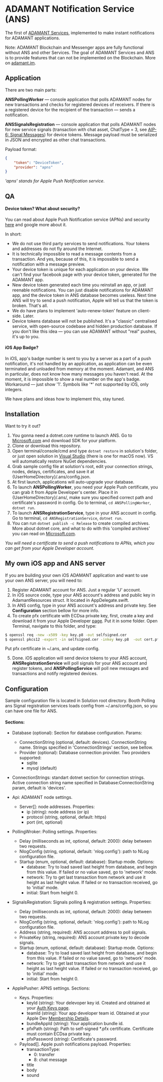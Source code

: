 # ADAMANT Notification Service (ANS)
The first of [ADAMANT Services](https://medium.com/adamant-im/adamant-is-working-on-blockchain-messaging-platform-and-push-notifications-service-765972cce50e), implemented to make instant notifications for ADAMANT applications.

Note: ADAMANT Blockchain and Messenger apps are fully functional without ANS and other Services. The goal of ADAMANT Services and ANS is to provide features that can not be implemented on the Blockchain. More on [adamant.im](https://adamant.im).

## Application
There are two main parts:

**ANSPollingWorker** — console application that polls ADAMANT nodes for new transactions and checks for registered devices of receivers. If there is a registered device for the recipient of the transaction — sends a notification.

**ANSSignalsRegistration** — console application that polls ADAMANT nodes for new service signals (transaction with chat asset, ChatType = 3, see [AIP-6: Signal Messages](https://aips.adamant.im/AIPS/aip-6)) for device tokens. Message payload must be serialized in JSON and encrypted as other chat transactions.

Payload format:
```json
{
    "token": "DeviceToken",
    "provider": "apns"
}
```
*'apns' stands for Apple Push Notification service*.

## QA
#### Device token? What about security?
You can read about Apple Push Notification service (APNs) and security [here](https://developer.apple.com/library/content/documentation/NetworkingInternet/Conceptual/RemoteNotificationsPG/APNSOverview.html) and google more about it.

In short:
- We do not use third party services to send notifications. Your tokens and addresses do not fly around the Internet.
- It is technically impossible to read a message contents from a transaction. And yes, because of this, it is impossible to send a notification with a message preview.
- Your device token is unique for each application on your device. We can't find your facebook page with your device token, generated for the ADAMANT app.
- New device token generated each time you reinstall an app, or just reenable notifications. You can just disable notifications for ADAMANT app, and the device token in ANS database becomes useless. Next time ANS will try to send a push notification, Apple will tell us that the token is broken. That's all.
- We do have plans to implement 'auto-renew-token' feature on client-side. Later.
- Device tokens database will not be published. It's a "classic" centralised service, with open-source codebase and hidden production database. If you don't like this idea — you can use ADAMANT without "real" pushes, it's up to you.

#### iOS App Badge?
In iOS, app's badge number is sent to you by a server as a part of a push notification, it's not handled by an application, as application can be even terminated and unloaded from memory at the moment. Adamant, and ANS in particular, does not know how many messages you haven't read. At the moment, it is impossible to show a real number on the app's badge. Workaround — just show '1'. Symbols like '\*' not supported by iOS, only integers.

We have plans and ideas how to implement this, stay tuned.

## Installation
Want to try it out?
1. You gonna need a dotnet.core runtime to launch ANS. Go to [Microsoft.com](https://www.microsoft.com/net/learn/get-started) and download SDK for your platform.
2. Clone or download this repository.
3. Open terminal/console/cmd and type `dotnet restore` in solution's folder, or just open solution in [Visual Studio](https://www.visualstudio.com) (there is one for macOS now). VS will automatically restore NuGet dependencies.
4. Grab sample config file at solution's root, edit your connection strings, nodes, delays, certificates, and save it at {UserHomeDirectory}/.ans/config.json.
5. At first launch, applications will auto-upgrade your database.
6. To launch **ANSPollingWorker**, you need your Apple Push certificate, you can grab it from Apple Developer's center. Place it in {UserHomeDirectory}/.ans/, make sure you specified correct path and certificate's password in config. Go to terminal, `cd ANSPollingWorker`, `dotnet run`.
7. To launch **ANSRegistrationService**, type in your ANS account in config. Go to terminal, `cd ANSRegistrationService`, `dotnet run`.
8. You can run `dotnet publish -c Release` to create compiled archives. More about dotnet core, and what to do with this 'compiled archives' you can read on [Microsoft.com](https://docs.microsoft.com/ru-ru/dotnet/core/tools/dotnet-publish).

*You will need a certificate to send a push notifications to APNs, which you can get from your Apple Developer account.*

## My own iOS app and ANS server
If you are building your own iOS ADAMANT application and want to use your own ANS server, you will need to:
1. Register ADAMANT account for ANS. Just a regular 'U' account.
2. In iOS source code, type your ANS account's address and public key in AdamantResources struct. It located in AppDelegate.swift.
3. In ANS config, type in your ANS account's address and private key. See **Configuration** section bellow for more info.
4. To create pfx certificate with ECDsa private key, first, create a key and download it from your Apple Developer [page](https://developer.apple.com/account/ios/authkey/). Put it in some folder. Open Terminal, navigate to this folder, and type:
```bash
$ openssl req -new -x509 -key key.p8 -out selfsigned.cer
$ openssl pkcs12 -export -in selfsigned.cer -inkey key.p8  -out cert.pfx
```
Put pfx certificate in ~/.ans, and update config.

5. Done. iOS application will send device tokens to your ANS account, **ANSRegistrationService** will poll signals for your ANS account and register tokens, and **ANSPollingService** will poll new messages and transactions and notify registered devices.

## Configuration
Sample configuration file is located in Solution root directory. Booth Polling ans Signal registration services loads config from ~/.ans/config.json, so you can have one file for ANS.

#### Sections:
- Database (optional): Section for database configuration. Params:
    + ConnectionString (optional, default: devices). ConnectionString name. Strings specified in 'ConnectionStrings' section, see bellow.
    + Provider (optional): Database connection provider. Two providers supported:
        * sqlite
        * mysql (default)

- ConnectionStrings: standart dotnet section for connection strings. Active connection string name specified in Database:ConnectionString param, default is 'devices'.

- Api: ADAMANT node settings.
    + Server[]: node addresses. Properties:
        * ip (string): node address (or ip)
        * protocol (string, optional, default: https)
        * port (int, optional)

- PollingWroker: Polling settings. Properties:
    + Delay (milliseconds as int, optional, default: 2000): delay between two requests.
    + NlogConfig (string, optional, default: 'nlog.config'): path to NLog configuration file.
    + Startup (enum, optional, default: database): Startup mode. Options:
        * database: Try to load saved last height from database, and begin from this value. If failed or no value saved, go to 'network' mode.
        * network: Try to get last transaction from network and use it height as last height value. If failed or no transaction received, go to 'initial' mode.
        * initial: Start from height 0.

- SignalsRegistration: Signals polling & registration settings. Properties:
    + Delay (milliseconds as int, optional, default: 2000): delay between two requests.
    + NlogConfig (string, optional, default: 'nlog.config'): path to NLog configuration file.
    + Address (string, required): ANS account address to poll signals.
    + PrivateKey (string, required): ANS account private key to decode signals.
    + Startup (enum, optional, default: database): Startup mode. Options:
        * database: Try to load saved last height from database, and begin from this value. If failed or no value saved, go to 'network' mode.
        * network: Try to get last transaction from network and use it height as last height value. If failed or no transaction received, go to 'initial' mode.
        * initial: Start from height 0.

- ApplePusher: APNS settings. Sections:
    + Keys. Properties:
        * keyId (string): Your delevoper key id. Created and obtained at your [Auth Keys page](https://developer.apple.com/account/ios/authkey/).
        * teamId (string): Your app developer team id. Obtained at your Apple Dev [Membership Details](developer.apple.com/account/#/membership/).
        * bundleAppId (string): Your application bundle id.
        * pfxPath (string): Path to self-signed *.pfx certificate. Certificate must contain ECDsa private key.
        * pfxPassword (string): Certificate's password.
    + Payload[]. Apple push notifications payload. Properties:
        * transactionType:
            * 0: transfer
            * 8: chat message
        * title
        * body
        * sound

